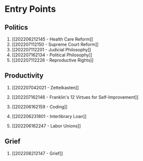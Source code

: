 # Entry Points

## Politics
1. [[202206212145 - Health Care Reform]]
2. [[202207112150 - Supreme Court Reform]]
3. [[202207112201 - Judicial Philosophy]]
4. [[202207162134 - Political Philosophy]]
5. [[202207112226 - Reproductive Rights]]


## Productivity
1. [[202207042021 - Zettelkasten]]
2. [[202207162146 - Franklin's 12 Virtues for Self-Improvement]]

1. [[202206162159 - Coding]]
2. [[202206231801 - Interlibrary Loan]]
3. [[202206162247 - Labor Unions]]

## Grief
1. [[202208212147 - Grief]]